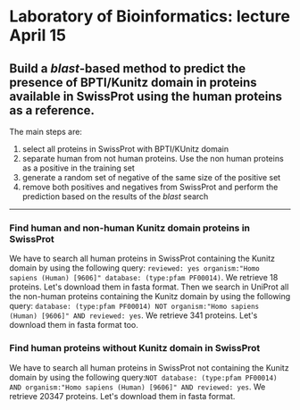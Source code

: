 # Laboratory of Bioinformatics: lecture April 15
## Build a *blast*-based method to predict the presence of BPTI/Kunitz domain in proteins available in SwissProt using the human proteins as a reference. 
The main steps are:
1. select all proteins in SwissProt with BPTI/KUnitz domain
2. separate human from not human proteins. Use the non human proteins as a positive in the training set
3. generate a random set of negative of the same size of the positive set
4. remove both positives and negatives from SwissProt and perform the prediction based on the results of the *blast* search
-----------------------------------------
### Find human and non-human Kunitz domain proteins in SwissProt
We have to search all human proteins in SwissProt containing the Kunitz domain by using the following query: `reviewed: yes organism:"Homo sapiens (Human) [9606]" database: (type:pfam PF00014)`. We retrieve 18 proteins. Let's download them in fasta format. Then we search in UniProt all the non-human proteins containing the Kunitz domain by using the following query: `database: (type:pfam PF00014) NOT organism:"Homo sapiens (Human) [9606]" AND reviewed: yes`. We retrieve 341 proteins. Let's download them in fasta format too. 

### Find human proteins without Kunitz domain in SwissProt
We have to search all human proteins in SwissProt not containing the Kunitz domain by using the following query:`NOT database: (type:pfam PF00014) AND organism:"Homo sapiens (Human) [9606]" AND reviewed: yes`. We retrieve 20347 proteins. Let's download them in fasta format. 


